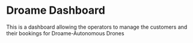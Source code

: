 # Droame Dashboard

  This is a dashboard allowing the operators to manage the customers and their bookings for Droame-Autonomous Drones